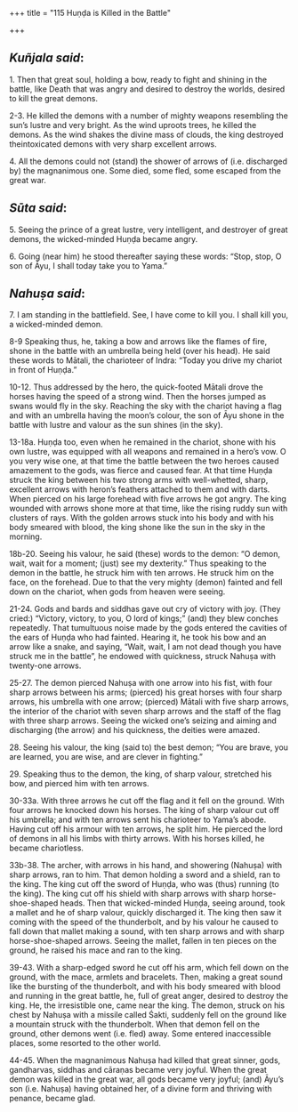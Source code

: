 +++
title = "115 Huṇḍa is Killed in the Battle"

+++
 

## *Kuñjala said*:

1\. Then that great soul, holding a bow, ready to fight and shining in the battle, like Death that was angry and desired to destroy the worlds, desired to kill the great demons.

2-3. He killed the demons with a number of mighty weapons resembling the sun’s lustre and very bright. As the wind uproots trees, he killed the demons. As the wind shakes the divine mass of clouds, the king destroyed theintoxicated demons with very sharp excellent arrows.

4\. All the demons could not (stand) the shower of arrows of (i.e. discharged by) the magnanimous one. Some died, some fled, some escaped from the great war.

## *Sūta said*:

5\. Seeing the prince of a great lustre, very intelligent, and destroyer of great demons, the wicked-minded Huṇḍa became angry.

6\. Going (near him) he stood thereafter saying these words: “Stop, stop, O son of Āyu, I shall today take you to Yama.”

## *Nahuṣa said*:

7\. I am standing in the battlefield. See, I have come to kill you. I shall kill you, a wicked-minded demon.

8-9 Speaking thus, he, taking a bow and arrows like the flames of fire, shone in the battle with an umbrella being held (over his head). He said these words to Mātali, the charioteer of Indra: “Today you drive my chariot in front of Huṇḍa.”

10-12. Thus addressed by the hero, the quick-footed Mātali drove the horses having the speed of a strong wind. Then the horses jumped as swans would fly in the sky. Reaching the sky with the chariot having a flag and with an umbrella having the moon’s colour, the son of Āyu shone in the battle with lustre and valour as the sun shines (in the sky).

13-18a. Huṇḍa too, even when he remained in the chariot, shone with his own lustre, was equipped with all weapons and remained in a hero’s vow. O you very wise one, at that time the battle between the two heroes caused amazement to the gods, was fierce and caused fear. At that time Huṇḍa struck the king between his two strong arms with well-whetted, sharp, excellent arrows with heron’s feathers attached to them and with darts. When pierced on his large forehead with five arrows he got angry. The king wounded with arrows shone more at that time, like the rising ruddy sun with clusters of rays. With the golden arrows stuck into his body and with his body smeared with blood, the king shone like the sun in the sky in the morning.

18b-20. Seeing his valour, he said (these) words to the demon: “O demon, wait, wait for a moment; (just) see my dexterity.” Thus speaking to the demon in the battle, he struck him with ten arrows. He struck him on the face, on the forehead. Due to that the very mighty (demon) fainted and fell down on the chariot, when gods from heaven were seeing.

21-24. Gods and bards and siddhas gave out cry of victory with joy. (They cried:) “Victory, victory, to you, O lord of kings;” (and) they blew conches repeatedly. That tumultuous noise made by the gods entered the cavities of the ears of Huṇḍa who had fainted. Hearing it, he took his bow and an arrow like a snake, and saying, “Wait, wait, I am not dead though you have struck me in the battle”, he endowed with quickness, struck Nahuṣa with twenty-one arrows.

25-27. The demon pierced Nahuṣa with one arrow into his fist, with four sharp arrows between his arms; (pierced) his great horses with four sharp arrows, his umbrella with one arrow; (pierced) Mātali with five sharp arrows, the interior of the chariot with seven sharp arrows and the staff of the flag with three sharp arrows. Seeing the wicked one’s seizing and aiming and discharging (the arrow) and his quickness, the deities were amazed.

28\. Seeing his valour, the king (said to) the best demon; “You are brave, you are learned, you are wise, and are clever in fighting.”

29\. Speaking thus to the demon, the king, of sharp valour, stretched his bow, and pierced him with ten arrows.

30-33a. With three arrows he cut off the flag and it fell on the ground. With four arrows he knocked down his horses. The king of sharp valour cut off his umbrella; and with ten arrows sent his charioteer to Yama’s abode. Having cut off his armour with ten arrows, he split him. He pierced the lord of demons in all his limbs with thirty arrows. With his horses killed, he became chariotless.

33b-38. The archer, with arrows in his hand, and showering (Nahuṣa) with sharp arrows, ran to him. That demon holding a sword and a shield, ran to the king. The king cut off the sword of Huṇḍa, who was (thus) running (to the king). The king cut off his shield with sharp arrows with sharp horse-shoe-shaped heads. Then that wicked-minded Huṇḍa, seeing around, took a mallet and he of sharp valour, quickly discharged it. The king then saw it coming with the speed of the thunderbolt, and by his valour he caused to fall down that mallet making a sound, with ten sharp arrows and with sharp horse-shoe-shaped arrows. Seeing the mallet, fallen in ten pieces on the ground, he raised his mace and ran to the king.

39-43. With a sharp-edged sword he cut off his arm, which fell down on the ground, with the mace, armlets and bracelets. Then, making a great sound like the bursting of the thunderbolt, and with his body smeared with blood and running in the great battle, he, full of great anger, desired to destroy the king. He, the irresistible one, came near the king. The demon, struck on his chest by Nahuṣa with a missile called Śakti, suddenly fell on the ground like a mountain struck with the thunderbolt. When that demon fell on the ground, other demons went (i.e. fled) away. Some entered inaccessible places, some resorted to the other world.

44-45. When the magnanimous Nahuṣa had killed that great sinner, gods, gandharvas, siddhas and cāraṇas became very joyful. When the great demon was killed in the great war, all gods became very joyful; (and) Āyu’s son (i.e. Nahuṣa) having obtained her, of a divine form and thriving with penance, became glad.


